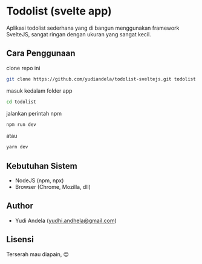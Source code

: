 # Todolist (svelte app)

Aplikasi todolist sederhana yang di bangun menggunakan framework SvelteJS, sangat ringan dengan ukuran yang sangat kecil.

## Cara Penggunaan

clone repo ini
```bash
git clone https://github.com/yudiandela/todolist-sveltejs.git todolist
```

masuk kedalam folder app
```bash
cd todolist
```

jalankan perintah npm
```bash
npm run dev
```
atau
```bash
yarn dev
```

## Kebutuhan Sistem

- NodeJS (npm, npx)
- Browser (Chrome, Mozilla, dll)

## Author

- Yudi Andela (yudhi.andhela@gmail.com)

## Lisensi

Terserah mau diapain, :blush:
